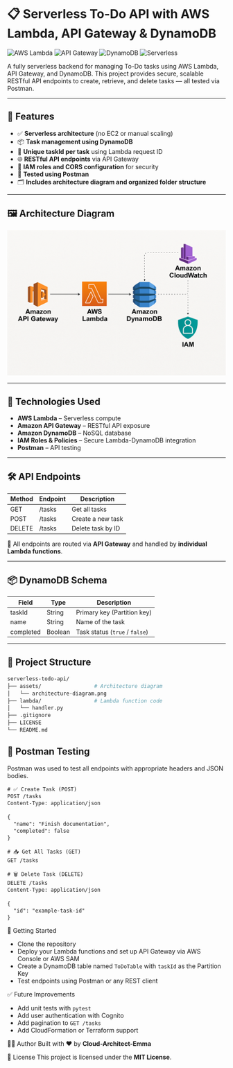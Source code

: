 # 📋 Serverless To-Do API with AWS Lambda, API Gateway & DynamoDB

![AWS Lambda](https://img.shields.io/badge/AWS-Lambda-orange?logo=awslambda&logoColor=white)
![API Gateway](https://img.shields.io/badge/AWS-API_Gateway-blueviolet?logo=amazon-aws&logoColor=white)
![DynamoDB](https://img.shields.io/badge/AWS-DynamoDB-blue?logo=amazon-dynamodb&logoColor=white)
![Serverless](https://img.shields.io/badge/Architecture-Serverless-success?logo=serverless&logoColor=white)

A fully serverless backend for managing To-Do tasks using AWS Lambda, API Gateway, and DynamoDB. This project provides secure, scalable RESTful API endpoints to create, retrieve, and delete tasks — all tested via Postman.

---

## 📌 Features

- ✅ **Serverless architecture** (no EC2 or manual scaling)
- 📦 **Task management using DynamoDB**
- 🧠 **Unique taskId per task** using Lambda request ID
- 🌐 **RESTful API endpoints** via API Gateway
- 🔐 **IAM roles and CORS configuration** for security
- 🧪 **Tested using Postman**
- 🗂️ **Includes architecture diagram and organized folder structure**

---

## 🖼️ Architecture Diagram

![Architecture Diagram](./assets/architecture-diagram.png)

---

## 🚀 Technologies Used

- **AWS Lambda** – Serverless compute
- **Amazon API Gateway** – RESTful API exposure
- **Amazon DynamoDB** – NoSQL database
- **IAM Roles & Policies** – Secure Lambda-DynamoDB integration
- **Postman** – API testing

---

## 🛠️ API Endpoints

| Method | Endpoint | Description         |
|--------|----------|---------------------|
| GET    | /tasks   | Get all tasks       |
| POST   | /tasks   | Create a new task   |
| DELETE | /tasks   | Delete task by ID   |

🔄 All endpoints are routed via **API Gateway** and handled by **individual Lambda functions**.

---

## 📦 DynamoDB Schema

| Field     | Type    | Description                      |
|-----------|---------|----------------------------------|
| taskId    | String  | Primary key (Partition key)      |
| name      | String  | Name of the task                 |
| completed | Boolean | Task status (`true` / `false`)   |

---

## 📁 Project Structure

```bash
serverless-todo-api/
├── assets/                 # Architecture diagram
│   └── architecture-diagram.png
├── lambda/                 # Lambda function code
│   └── handler.py
├── .gitignore
├── LICENSE
└── README.md
```

## 🧪 Postman Testing

Postman was used to test all endpoints with appropriate headers and JSON bodies.

```http
# ✅ Create Task (POST)
POST /tasks
Content-Type: application/json

{
  "name": "Finish documentation",
  "completed": false
}

# 📥 Get All Tasks (GET)
GET /tasks

# 🗑️ Delete Task (DELETE)
DELETE /tasks
Content-Type: application/json

{
  "id": "example-task-id"
}
```

📌 Getting Started
- Clone the repository  
- Deploy your Lambda functions and set up API Gateway via AWS Console or AWS SAM  
- Create a DynamoDB table named `ToDoTable` with `taskId` as the Partition Key  
- Test endpoints using Postman or any REST client

✅ Future Improvements

- Add unit tests with `pytest`  
- Add user authentication with Cognito  
- Add pagination to `GET /tasks`  
- Add CloudFormation or Terraform support  

👨‍💻 Author
Built with ❤️ by **Cloud-Architect-Emma**

📜 License
This project is licensed under the **MIT License**.

